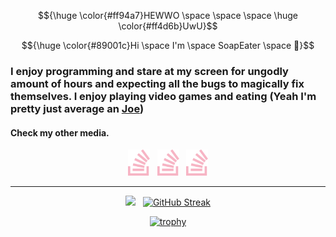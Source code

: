 <!-- ------------------------------------------------------------------------------------------------------ -->
<!-- Intro -->
  $${\huge \color{#ff94a7}HEWWO \space \space \space \huge \color{#ff4d6b}UwU}$$

  <!-- Wow using latex and being is cringe is hard -->
  $${\huge \color{#89001c}Hi \space I'm \space SoapEater \space 👋}$$
<div>
  <h3>
    I enjoy programming and stare at my screen for ungodly amount of hours and expecting all the bugs to magically fix themselves. I enjoy playing video games and eating (Yeah I'm pretty just average an <a href="https://raw.githubusercontent.com/SoapEater/SoapEater/main/assets/AHHHHHHH.gif">Joe</a>)
  </h3>

</div>
<!-- ------------------------------------------------------------------------------------------------------ -->
<!-- Media -->
<div>
  <h4>Check my other media.</h4>
  <div align="center">
    <a href="https://stackoverflow.com/users/22325258/soapeater">
      <img src="https://raw.githubusercontent.com/SoapEater/SoapEater/main/assets/Stackoverflow-Custom.png" alt="SO_Logo" width="35px"/></a>
    &nbsp;
    <a href="https://stackoverflow.com/users/22325258/soapeater">
      <img src="https://raw.githubusercontent.com/SoapEater/SoapEater/main/assets/Stackoverflow-Custom.png" alt="SO_Logo" width="35px"/></a>
    &nbsp;
    <a href="https://stackoverflow.com/users/22325258/soapeater">
      <img src="https://raw.githubusercontent.com/SoapEater/SoapEater/main/assets/Stackoverflow-Custom.png" alt="SO_Logo" width="35px"/></a>
  </div>

  ---

</div>
<!-- ------------------------------------------------------------------------------------------------------ -->
<!-- Body -->
<!-- WIP -->
<!-- ------------------------------------------------------------------------------------------------------ -->
<!-- Stats -->
<div align="center">

  <a href="https://github.com/SoapEater"><img height="200" src="https://github-readme-stats.vercel.app/api?username=SoapEater&bg_color=ff4d6b&text_color=ff94a7&title_color=89001c&hide_border=true&border_radius=50"></a>
  &#8287;
  <a href="https://git.io/streak-stats"><img height="200" src="https://github-readme-streak-stats.herokuapp.com?user=SoapEater&hide_border=true&border_radius=50&mode=weekly&card_width=500&type=png&background=FF4D6B&stroke=89001C&ring=89001C&fire=89001C&currStreakLabel=89001C&currStreakNum=FF94A7&sideNums=FF94A7&sideLabels=FF94A7&dates=155E0D" alt="GitHub Streak" /></a>

  [![trophy](https://github-profile-trophy.vercel.app/?username=SoapEater&theme=onedark)](https://github.com/ryo-ma/github-profile-trophy)

</div>
<!-- ------------------------------------------------------------------------------------------------------ -->
